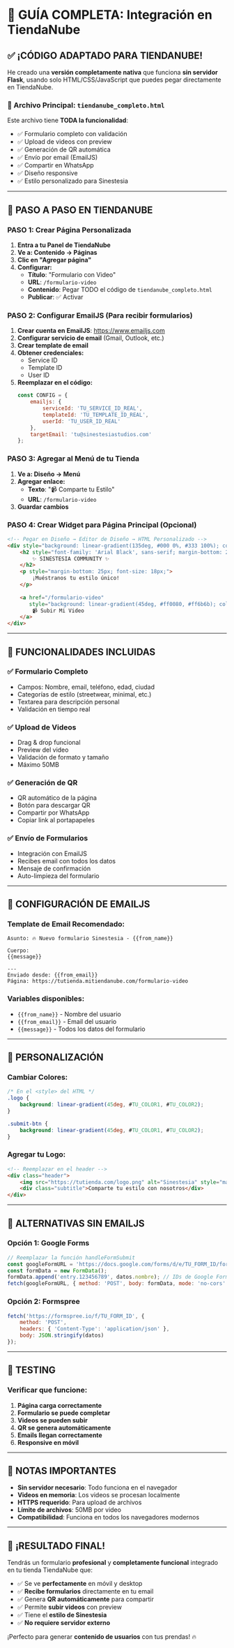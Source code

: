 # 🏪 GUÍA COMPLETA: Integración en TiendaNube

## ✅ ¡CÓDIGO ADAPTADO PARA TIENDANUBE!

He creado una **versión completamente nativa** que funciona **sin servidor Flask**, usando solo HTML/CSS/JavaScript que puedes pegar directamente en TiendaNube.

### 📁 Archivo Principal: `tiendanube_completo.html`

Este archivo tiene **TODA la funcionalidad**:
- ✅ Formulario completo con validación
- ✅ Upload de videos con preview
- ✅ Generación de QR automática
- ✅ Envío por email (EmailJS)
- ✅ Compartir en WhatsApp
- ✅ Diseño responsive
- ✅ Estilo personalizado para Sinestesia

---

## 🚀 PASO A PASO EN TIENDANUBE

### PASO 1: Crear Página Personalizada

1. **Entra a tu Panel de TiendaNube**
2. **Ve a: Contenido → Páginas**
3. **Clic en "Agregar página"**
4. **Configurar:**
   - **Título**: "Formulario con Video"
   - **URL**: `/formulario-video`
   - **Contenido**: Pegar TODO el código de `tiendanube_completo.html`
   - **Publicar**: ✅ Activar

### PASO 2: Configurar EmailJS (Para recibir formularios)

1. **Crear cuenta en EmailJS**: https://www.emailjs.com
2. **Configurar servicio de email** (Gmail, Outlook, etc.)
3. **Crear template de email**
4. **Obtener credenciales:**
   - Service ID
   - Template ID  
   - User ID
5. **Reemplazar en el código:**
   ```javascript
   const CONFIG = {
       emailjs: {
           serviceId: 'TU_SERVICE_ID_REAL',
           templateId: 'TU_TEMPLATE_ID_REAL', 
           userId: 'TU_USER_ID_REAL'
       },
       targetEmail: 'tu@sinestesiastudios.com'
   };
   ```

### PASO 3: Agregar al Menú de tu Tienda

1. **Ve a: Diseño → Menú**
2. **Agregar enlace:**
   - **Texto**: "📹 Comparte tu Estilo"
   - **URL**: `/formulario-video`
3. **Guardar cambios**

### PASO 4: Crear Widget para Página Principal (Opcional)

```html
<!-- Pegar en Diseño → Editor de Diseño → HTML Personalizado -->
<div style="background: linear-gradient(135deg, #000 0%, #333 100%); color: white; padding: 30px; border-radius: 20px; text-align: center; margin: 20px 0;">
    <h2 style="font-family: 'Arial Black', sans-serif; margin-bottom: 20px; background: linear-gradient(45deg, #ff0080, #ff6b6b, #4ecdc4); -webkit-background-clip: text; -webkit-text-fill-color: transparent;">
        ✨ SINESTESIA COMMUNITY ✨
    </h2>
    <p style="margin-bottom: 25px; font-size: 18px;">
        ¡Muéstranos tu estilo único!
    </p>
    
    <a href="/formulario-video" 
       style="background: linear-gradient(45deg, #ff0080, #ff6b6b); color: white; padding: 15px 30px; text-decoration: none; border-radius: 30px; font-weight: bold; text-transform: uppercase; letter-spacing: 1px; display: inline-block;">
        📹 Subir Mi Video
    </a>
</div>
```

---

## 🎯 FUNCIONALIDADES INCLUIDAS

### ✅ Formulario Completo
- Campos: Nombre, email, teléfono, edad, ciudad
- Categorías de estilo (streetwear, minimal, etc.)
- Textarea para descripción personal
- Validación en tiempo real

### ✅ Upload de Videos
- Drag & drop funcional
- Preview del video
- Validación de formato y tamaño
- Máximo 50MB

### ✅ Generación de QR
- QR automático de la página
- Botón para descargar QR
- Compartir por WhatsApp
- Copiar link al portapapeles

### ✅ Envío de Formularios
- Integración con EmailJS
- Recibes email con todos los datos
- Mensaje de confirmación
- Auto-limpieza del formulario

---

## 📧 CONFIGURACIÓN DE EMAILJS

### Template de Email Recomendado:
```
Asunto: 🔥 Nuevo formulario Sinestesia - {{from_name}}

Cuerpo:
{{message}}

---
Enviado desde: {{from_email}}
Página: https://tutienda.mitiendanube.com/formulario-video
```

### Variables disponibles:
- `{{from_name}}` - Nombre del usuario
- `{{from_email}}` - Email del usuario  
- `{{message}}` - Todos los datos del formulario

---

## 🎨 PERSONALIZACIÓN

### Cambiar Colores:
```css
/* En el <style> del HTML */
.logo {
    background: linear-gradient(45deg, #TU_COLOR1, #TU_COLOR2);
}

.submit-btn {
    background: linear-gradient(45deg, #TU_COLOR1, #TU_COLOR2);
}
```

### Agregar tu Logo:
```html
<!-- Reemplazar en el header -->
<div class="header">
    <img src="https://tutienda.com/logo.png" alt="Sinestesia" style="max-width: 200px;">
    <div class="subtitle">Comparte tu estilo con nosotros</div>
</div>
```

---

## 🔧 ALTERNATIVAS SIN EMAILJS

### Opción 1: Google Forms
```javascript
// Reemplazar la función handleFormSubmit
const googleFormURL = 'https://docs.google.com/forms/d/e/TU_FORM_ID/formResponse';
const formData = new FormData();
formData.append('entry.123456789', datos.nombre); // IDs de Google Forms
fetch(googleFormURL, { method: 'POST', body: formData, mode: 'no-cors' });
```

### Opción 2: Formspree
```javascript
fetch('https://formspree.io/f/TU_FORM_ID', {
    method: 'POST',
    headers: { 'Content-Type': 'application/json' },
    body: JSON.stringify(datos)
});
```

---

## 📱 TESTING

### Verificar que funcione:
1. **Página carga correctamente**
2. **Formulario se puede completar**
3. **Videos se pueden subir**
4. **QR se genera automáticamente**
5. **Emails llegan correctamente**
6. **Responsive en móvil**

---

## 🚨 NOTAS IMPORTANTES

- **Sin servidor necesario**: Todo funciona en el navegador
- **Videos en memoria**: Los videos se procesan localmente
- **HTTPS requerido**: Para upload de archivos
- **Límite de archivos**: 50MB por video
- **Compatibilidad**: Funciona en todos los navegadores modernos

---

## 🎉 ¡RESULTADO FINAL!

Tendrás un formulario **profesional** y **completamente funcional** integrado en tu tienda TiendaNube que:

- ✅ Se ve **perfectamente** en móvil y desktop
- ✅ **Recibe formularios** directamente en tu email
- ✅ Genera **QR automáticamente** para compartir
- ✅ Permite **subir videos** con preview
- ✅ Tiene el **estilo de Sinestesia**
- ✅ **No requiere servidor externo**

¡Perfecto para generar **contenido de usuarios** con tus prendas! 🔥 